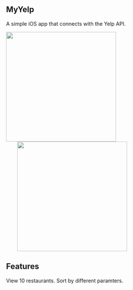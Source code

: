 ## MyYelp

A simple iOS app that connects with the Yelp API.

<p float="left">
  <img src="GifApp/screenshot1.png" width="300"/>
  <img src="GifApp/screenshot2.png" width="300" hspace="30"/> 
</p>

## Features

View 10 restaurants. Sort by different paramters.
